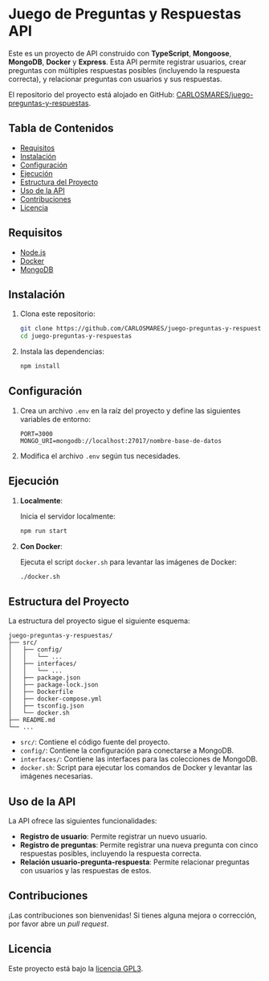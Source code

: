 # Juego de Preguntas y Respuestas API

Este es un proyecto de API construido con **TypeScript**, **Mongoose**, **MongoDB**, **Docker** y **Express**. Esta API permite registrar usuarios, crear preguntas con múltiples respuestas posibles (incluyendo la respuesta correcta), y relacionar preguntas con usuarios y sus respuestas.

El repositorio del proyecto está alojado en GitHub: [CARLOSMARES/juego-preguntas-y-respuestas](https://github.com/CARLOSMARES/juego-preguntas-y-respuestas).

## Tabla de Contenidos

- [Requisitos](#requisitos)
- [Instalación](#instalación)
- [Configuración](#configuración)
- [Ejecución](#ejecución)
- [Estructura del Proyecto](#estructura-del-proyecto)
- [Uso de la API](#uso-de-la-api)
- [Contribuciones](#contribuciones)
- [Licencia](#licencia)

## Requisitos

- [Node.js](https://nodejs.org/)
- [Docker](https://www.docker.com/)
- [MongoDB](https://www.mongodb.com/)

## Instalación

1. Clona este repositorio:

    ```bash
    git clone https://github.com/CARLOSMARES/juego-preguntas-y-respuestas.git
    cd juego-preguntas-y-respuestas
    ```

2. Instala las dependencias:

    ```bash
    npm install
    ```

## Configuración

1. Crea un archivo `.env` en la raíz del proyecto y define las siguientes variables de entorno:

    ```env
    PORT=3000
    MONGO_URI=mongodb://localhost:27017/nombre-base-de-datos
    ```

2. Modifica el archivo `.env` según tus necesidades.

## Ejecución

1. **Localmente**:

    Inicia el servidor localmente:

    ```bash
    npm run start
    ```

2. **Con Docker**:

    Ejecuta el script `docker.sh` para levantar las imágenes de Docker:

    ```bash
    ./docker.sh
    ```

## Estructura del Proyecto

La estructura del proyecto sigue el siguiente esquema:

```
juego-preguntas-y-respuestas/
├── src/
│   ├── config/
│   │   └── ...
│   ├── interfaces/
│   │   └── ...
│   ├── package.json
│   ├── package-lock.json
│   ├── Dockerfile
│   ├── docker-compose.yml
│   ├── tsconfig.json
│   └── docker.sh
├── README.md
└── ...
```

- `src/`: Contiene el código fuente del proyecto.
- `config/`: Contiene la configuración para conectarse a MongoDB.
- `interfaces/`: Contiene las interfaces para las colecciones de MongoDB.
- `docker.sh`: Script para ejecutar los comandos de Docker y levantar las imágenes necesarias.

## Uso de la API

La API ofrece las siguientes funcionalidades:

- **Registro de usuario**: Permite registrar un nuevo usuario.
- **Registro de preguntas**: Permite registrar una nueva pregunta con cinco respuestas posibles, incluyendo la respuesta correcta.
- **Relación usuario-pregunta-respuesta**: Permite relacionar preguntas con usuarios y las respuestas de estos.

## Contribuciones

¡Las contribuciones son bienvenidas! Si tienes alguna mejora o corrección, por favor abre un _pull request_.

## Licencia

Este proyecto está bajo la [licencia GPL3](../LICENSE).
